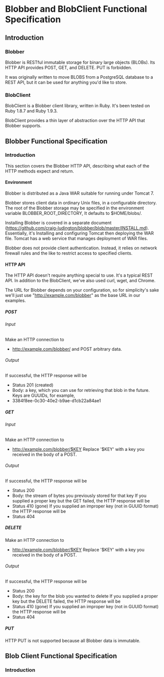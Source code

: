 # Blobber and BlobClient Functional Specification

## Introduction

### Blobber
Blobber is RESTful immutable storage for binary large objects (BLOBs).
Its  HTTP API provides POST, GET, and DELETE.  PUT is forbidden.

It was originally written to move BLOBS from a PostgreSQL database 
to a REST API, but it can be used for anything you'd like to store.

### BlobClient
BlobClient is a Blobber client library, written in Ruby.
It's been tested on Ruby 1.8.7 and Ruby 1.9.3.

BlobClient provides a thin layer of abstraction over the HTTP API
that Blobber supports.

## Blobber Functional Specification
### Introduction
This section covers the Blobber HTTP API, describing what each of the
HTTP methods expect and return.

#### Environment
Blobber is distributed as a Java WAR suitable for running under Tomcat 7.

Blobber stores client data in ordinary Unix files, in a configurable 
directory.  The root of the Blobber storage may be specified in the environment variable BLOBBER_ROOT_DIRECTORY,  It defaults to $HOME/blobs/.

Installing Blobber is covered in a separate document (https://github.com/craig-ludington/blobber/blob/master/INSTALL.md). Essentially, it's Installing and configuring Tomcat then deploying the WAR file.  Tomcat has a web service that manages deployment of WAR files.

Blobber does not provide client authentication.  Instead, it relies on network firewall rules and the like to restrict access to specified clients.

#### HTTP API
The HTTP API doesn't require anything special to use.  It's a typical REST API.  In addition to the BlobClient, we've also used curl, wget, and Chrome.

The URL for Blobber depends on your configuration, so for simplicity's sake we'll just use "http://example.com/blobber" as the base URL in our examples.

##### POST
###### Input
Make an HTTP connection to
* http://example.com/blobber/
and POST arbitrary data.
###### Output
If successful, the HTTP response will be
* Status 201 (created)
* Body: a key, which you can use for retrieving that blob in the future.
Keys are GUUIDs, for example,
* 3384f8ee-0c30-40e2-b9ae-d1cb22a84ae1

##### GET
###### Input
Make an HTTP connection to
* http://example.com/blobber/$KEY
Replace '$KEY' with a key you received in the body of a POST.
###### Output
If successful, the HTTP response will be
* Status 200 
* Body: the stream of bytes you previously stored for that key
If you supplied a proper key but the GET failed, the HTTP response will be
* Status 410 (gone)
If you supplied an improper key (not in GUUID format) the HTTP response will be
* Status 404

##### DELETE
Make an HTTP connection to
* http://example.com/blobber/$KEY
Replace '$KEY' with a key you received in the body of a POST.
###### Output
If successful, the HTTP response will be
* Status 200 
* Body: the key for the blob you wanted to delete
If you supplied a proper key but the DELETE failed, the HTTP response will be
* Status 410 (gone)
If you supplied an improper key (not in GUUID format) the HTTP response will be
* Status 404

##### PUT
HTTP PUT is not supported because all Blobber data is immutable.


## Blob Client Functional Specification
### Introduction
